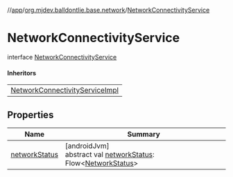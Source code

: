 //[app](../../../index.md)/[org.mjdev.balldontlie.base.network](../index.md)/[NetworkConnectivityService](index.md)

# NetworkConnectivityService

interface [NetworkConnectivityService](index.md)

#### Inheritors

| |
|---|
| [NetworkConnectivityServiceImpl](../-network-connectivity-service-impl/index.md) |

## Properties

| Name | Summary |
|---|---|
| [networkStatus](network-status.md) | [androidJvm]<br>abstract val [networkStatus](network-status.md): Flow&lt;[NetworkStatus](../-network-status/index.md)&gt; |
